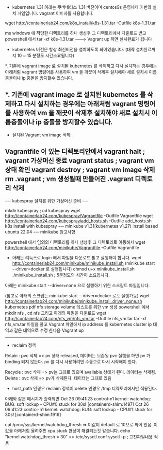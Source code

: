 * kubernetes 1.31
아래는 쿠버네티스 1.31 버전이며 centos9s 운영체제 기반의 설치 파일입니다.
vagrant 이미지를 사용합니다.

wget http://containerlab24.com/k8s_install/k8s-1.31.tar -Outfile k8s-1.31.tar

ms windows 에 적당한 디렉토리를 하나 생성후 그 디렉토리에서 다운로드 받고
powershell 에서 tar -xf k8s-1.31.tar --->  Vagrant up 하면 설치완료가 됩니다
* kubernetes 버전은 항상 최신버전을 설치하도록 되어있습니다.
(대략 설치완료까지 10 ~ 15 분정도 시간소요됩니다)

*. 기존에 vagrant image 로 설치된 kubernetes 를 삭제하고 다시 설치하는 경우에는
아래처럼 vagrant 명령어를 사용하여 vm 을 깨끗이 삭제후 설치해야 새로 설치시  이름충돌이나 
ip 충돌을 방지할수 있습니다.

*. 기존에 vagrant image 로 설치된 kubernetes 를 삭제하고 다시 설치하는 경우에는
아래처럼 vagrant 명령어를 사용하여 vm 을 깨끗이 삭제후 설치해야 새로 설치시  이름충돌이나 
ip 충돌을 방지할수 있습니다.
--------------------------------------------------------------------
* 설치된 Vagrant vm image 삭제

Vagrantfile 이 있는 디렉토리안에서
vagrant halt  ; vagrant 가상머신 종료
vagrant status ; vagrant vm 상태 확인
vagrant destroy ; vagrant vm image 삭제
rm .vagrant  ; vm 생성될때 만들어진 .vagrant 디렉토리 삭제
--------------------------------------------------------------------
--- kubespray 설치를 위한 가상머신 준비 ---

mkdir kubespray ; cd kubespray
wget http://containerlab24.com/kubespray/Vagrantfile -Outfile Vagrantfile
wget http://containerlab24.com/kubespray/add_hosts.sh -Outfile add_hosts.sh
k8s install with kubespray
--- minikube v1.31(kubernetes v1.27) install based ubuntu 22.04 ---
minikube 참고사항

powershell 에서 임의의 디렉토리를 하나 생성후 그 디렉토리로 이동해서
wget http://containerlab24.com/minikube/Vagrantfile -Outfile Vagrantfile
* 아래는 리눅스로 login 해서 파일을 다운로드 받고 실행해야 합니다.
wget http://containerlab24.com/minikube/minikube_install.sh  (minikube start --driver=docker 로 실행됩니다)
chmod u+x minikube_install.sh
./minikube_install.sh  ; 5분정도의 시간이 소요됩니다.

아래는 minikube start --driver=none 으로 실행하기 위한 스크립트 파일입니다.

(참고로 아래의 스크립는  minikube start --driver=docker 로도 실행가능)
wget http://containerlab24.com/minikube/minikube_install_driver_none.sh
 kubernetes pdf
nfs storage volume 테스트를 위한 vm 생성
powershell 에서 mkdir nfs , cd nfs  그리고 아래의 파일을 다운로드
wget http://containerlab24.com/nfs_vm/nfs_vm.tar -Outfile nfs_vm.tar
tar -xf nfs_vm.tar  파일을 풀고 Vagrant 파일에서 ip address 를 kubernetes cluster ip 대역과
같은 대역으로 수정 한다음 Vagrant up

--------------------

- reclaim 정책

Retain : pvc 삭제 => pv 상태 released, 데이터는 보존됨
         pvc 실행을 하면 pv 가 binding 되지 않는다.
         pv 를 다시 사용하려면 수동으로 다시 시작해야 한다.

Recycle : pvc 삭제 => pv는 그대로 있으며 available 상태가 된다.
                      데이터는 삭제됨.
Delete : pvc 삭제 => pv가 삭제된다. 데이터는 그대로 있음

* host_path 인경우 reclaim 정책이 delete 인경우 /tmp 디렉토리에서만
적용된다.

아래와 같은 메시지가 출력되면
Oct 26 09:41:23 control-n1 kernel: watchdog: BUG: soft lockup - CPU#0 stuck for 30s! [containerd-shim:1497]
Oct 26 09:41:23 control-n1 kernel: watchdog: BUG: soft lockup - CPU#1 stuck for 30s! [containerd-shim:1916]

cat /proc/sys/kernel/watchdog_thresh => 이값이 default 로 10으로 되어 있음.
이 값을 아래처럼 올려주면 cpu stuck 현상이 해결되는것 같습니다.
echo "kernel.watchdog_thresh = 30" >> /etc/sysctl.conf
sysctl -p  ; 고친파일내용 적용